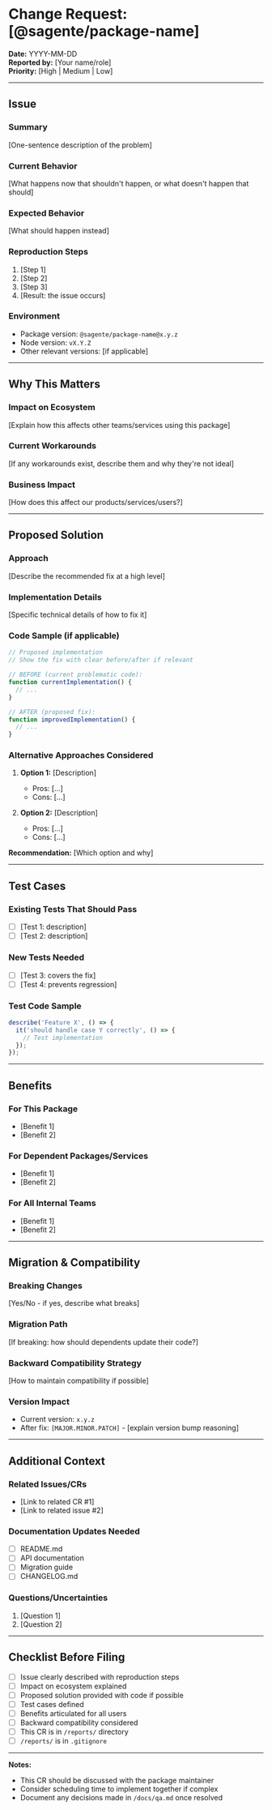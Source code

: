 # Change Request: [@sagente/package-name]

**Date:** YYYY-MM-DD  
**Reported by:** [Your name/role]  
**Priority:** [High | Medium | Low]

---

## Issue

### Summary
[One-sentence description of the problem]

### Current Behavior
[What happens now that shouldn't happen, or what doesn't happen that should]

### Expected Behavior
[What should happen instead]

### Reproduction Steps
1. [Step 1]
2. [Step 2]
3. [Step 3]
4. [Result: the issue occurs]

### Environment
- Package version: `@sagente/package-name@x.y.z`
- Node version: `vX.Y.Z`
- Other relevant versions: [if applicable]

---

## Why This Matters

### Impact on Ecosystem
[Explain how this affects other teams/services using this package]

### Current Workarounds
[If any workarounds exist, describe them and why they're not ideal]

### Business Impact
[How does this affect our products/services/users?]

---

## Proposed Solution

### Approach
[Describe the recommended fix at a high level]

### Implementation Details
[Specific technical details of how to fix it]

### Code Sample (if applicable)
```typescript
// Proposed implementation
// Show the fix with clear before/after if relevant

// BEFORE (current problematic code):
function currentImplementation() {
  // ...
}

// AFTER (proposed fix):
function improvedImplementation() {
  // ...
}
```

### Alternative Approaches Considered
1. **Option 1:** [Description]
   - Pros: [...]
   - Cons: [...]

2. **Option 2:** [Description]
   - Pros: [...]
   - Cons: [...]

**Recommendation:** [Which option and why]

---

## Test Cases

### Existing Tests That Should Pass
- [ ] [Test 1: description]
- [ ] [Test 2: description]

### New Tests Needed
- [ ] [Test 3: covers the fix]
- [ ] [Test 4: prevents regression]

### Test Code Sample
```typescript
describe('Feature X', () => {
  it('should handle case Y correctly', () => {
    // Test implementation
  });
});
```

---

## Benefits

### For This Package
- [Benefit 1]
- [Benefit 2]

### For Dependent Packages/Services
- [Benefit 1]
- [Benefit 2]

### For All Internal Teams
- [Benefit 1]
- [Benefit 2]

---

## Migration & Compatibility

### Breaking Changes
[Yes/No - if yes, describe what breaks]

### Migration Path
[If breaking: how should dependents update their code?]

### Backward Compatibility Strategy
[How to maintain compatibility if possible]

### Version Impact
- Current version: `x.y.z`
- After fix: `[MAJOR.MINOR.PATCH]` - [explain version bump reasoning]

---

## Additional Context

### Related Issues/CRs
- [Link to related CR #1]
- [Link to related issue #2]

### Documentation Updates Needed
- [ ] README.md
- [ ] API documentation
- [ ] Migration guide
- [ ] CHANGELOG.md

### Questions/Uncertainties
1. [Question 1]
2. [Question 2]

---

## Checklist Before Filing

- [ ] Issue clearly described with reproduction steps
- [ ] Impact on ecosystem explained
- [ ] Proposed solution provided with code if possible
- [ ] Test cases defined
- [ ] Benefits articulated for all users
- [ ] Backward compatibility considered
- [ ] This CR is in `/reports/` directory
- [ ] `/reports/` is in `.gitignore`

---

**Notes:**
- This CR should be discussed with the package maintainer
- Consider scheduling time to implement together if complex
- Document any decisions made in `/docs/qa.md` once resolved